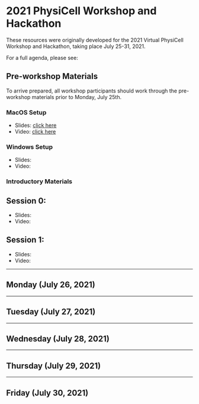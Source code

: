 # 2021 PhysiCell Workshop and Hackathon
These resources were originally developed for the 2021 Virtual PhysiCell Workshop and Hackathon, taking place July 25-31, 2021. 

For a full agenda, please see: 

## Pre-workshop Materials
To arrive prepared, all workshop participants should work through the pre-workshop materials prior to Monday, July 25th. 
### MacOS Setup
* Slides: [click here](https://github.com/physicell-training/ws2021/blob/main/pdfs/PhysiCell_ws2021_macOS_setup.pdf)
* Video: [click here](https://www.youtube.com/watch?v=mv_phTdanws)

### Windows Setup
* Slides: 
* Video: 

### Introductory Materials
## Session 0: 
* Slides: 
* Video: 

## Session 1: 
* Slides: 
* Video: 

-------

## Monday (July 26, 2021)

-------
## Tuesday (July 27, 2021)
-------
## Wednesday (July 28, 2021)
-------
## Thursday (July 29, 2021)
-------
## Friday (July 30, 2021)




